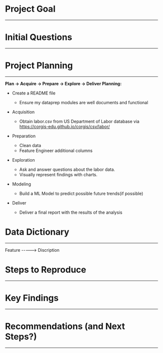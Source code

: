 # Project Goal
----------------------------------





# Initial Questions
---------------------------------


# Project Planning
---------------------------------
**Plan -> Acquire -> Prepare -> Explore -> Deliver Planning:**

- Create a README file

   - Ensure my dataprep modules are well documents and functional

- Acquisition

   - Obtain labor.csv from US Department of Labor database via https://corgis-edu.github.io/corgis/csv/labor/

- Preparation

   - Clean data
   - Feature Engineer additional columns

- Exploration

   - Ask and answer questions about the labor data.
   - Visually represent findings with charts.

- Modeling

   - Build a ML Model to predict possible future trends(if possible)

- Deliver

   - Deliver a final report with the results of the analysis


# Data Dictionary
--------------------------------------------------
Feature -----> Discription




# Steps to Reproduce
--------------------------------------------------





# Key Findings
--------------------------------------------------





# Recommendations (and Next Steps?)
--------------------------------------------------


